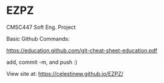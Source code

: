 # EZPZ
CMSC447 Soft Eng. Project

Basic Github Commands: 

https://education.github.com/git-cheat-sheet-education.pdf

add, commit -m, and push :) 

View site at: https://celestinew.github.io/EZPZ/

